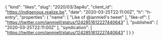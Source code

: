 {
  "kind": "likes",
  "slug": "2020/03/3ap4u",
  "client_id": "https://indigenous.realize.be",
  "date": "2020-03-25T22:11:00Z",
  "h": "h-entry",
  "properties": {
    "name": [
      "Like of @ianmiell's tweet"
    ],
    "like-of": [
      "https://twitter.com/ianmiell/status/1242851612227440643"
    ],
    "published": [
      "2020-03-25T22:11:00Z"
    ],
    "syndication": [
      "https://twitter.com/ianmiell/status/1242851612227440643"
    ]
  }
}
